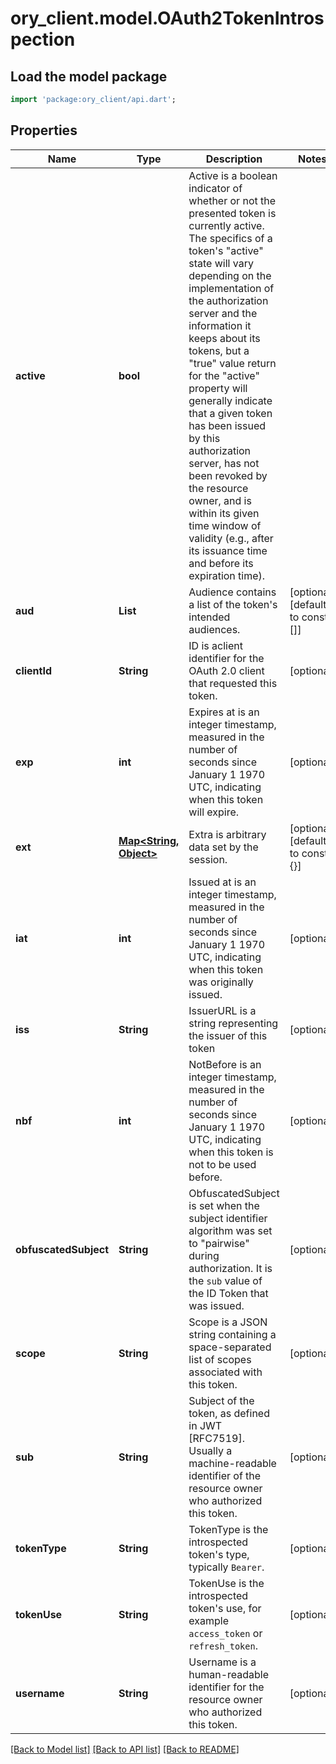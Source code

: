 # ory_client.model.OAuth2TokenIntrospection

## Load the model package
```dart
import 'package:ory_client/api.dart';
```

## Properties
Name | Type | Description | Notes
------------ | ------------- | ------------- | -------------
**active** | **bool** | Active is a boolean indicator of whether or not the presented token is currently active.  The specifics of a token's \"active\" state will vary depending on the implementation of the authorization server and the information it keeps about its tokens, but a \"true\" value return for the \"active\" property will generally indicate that a given token has been issued by this authorization server, has not been revoked by the resource owner, and is within its given time window of validity (e.g., after its issuance time and before its expiration time). | 
**aud** | **List<String>** | Audience contains a list of the token's intended audiences. | [optional] [default to const []]
**clientId** | **String** | ID is aclient identifier for the OAuth 2.0 client that requested this token. | [optional] 
**exp** | **int** | Expires at is an integer timestamp, measured in the number of seconds since January 1 1970 UTC, indicating when this token will expire. | [optional] 
**ext** | [**Map<String, Object>**](Object.md) | Extra is arbitrary data set by the session. | [optional] [default to const {}]
**iat** | **int** | Issued at is an integer timestamp, measured in the number of seconds since January 1 1970 UTC, indicating when this token was originally issued. | [optional] 
**iss** | **String** | IssuerURL is a string representing the issuer of this token | [optional] 
**nbf** | **int** | NotBefore is an integer timestamp, measured in the number of seconds since January 1 1970 UTC, indicating when this token is not to be used before. | [optional] 
**obfuscatedSubject** | **String** | ObfuscatedSubject is set when the subject identifier algorithm was set to \"pairwise\" during authorization. It is the `sub` value of the ID Token that was issued. | [optional] 
**scope** | **String** | Scope is a JSON string containing a space-separated list of scopes associated with this token. | [optional] 
**sub** | **String** | Subject of the token, as defined in JWT [RFC7519]. Usually a machine-readable identifier of the resource owner who authorized this token. | [optional] 
**tokenType** | **String** | TokenType is the introspected token's type, typically `Bearer`. | [optional] 
**tokenUse** | **String** | TokenUse is the introspected token's use, for example `access_token` or `refresh_token`. | [optional] 
**username** | **String** | Username is a human-readable identifier for the resource owner who authorized this token. | [optional] 

[[Back to Model list]](../README.md#documentation-for-models) [[Back to API list]](../README.md#documentation-for-api-endpoints) [[Back to README]](../README.md)


